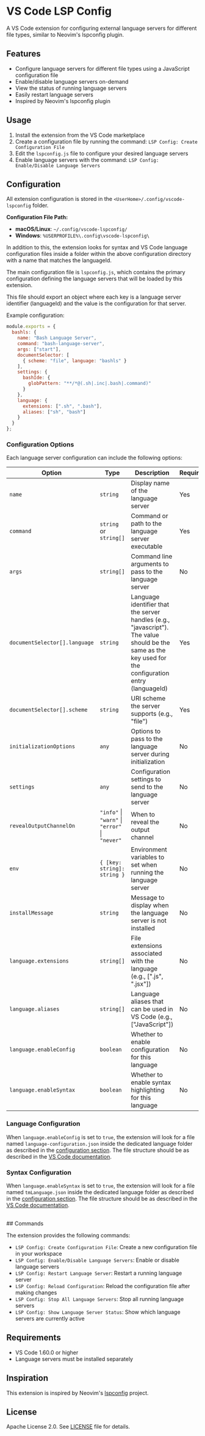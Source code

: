 # VS Code LSP Config

A VS Code extension for configuring external language servers for different file types, similar to Neovim's lspconfig plugin.

## Features

- Configure language servers for different file types using a JavaScript configuration file
- Enable/disable language servers on-demand
- View the status of running language servers
- Easily restart language servers
- Inspired by Neovim's lspconfig plugin

## Usage

1. Install the extension from the VS Code marketplace
2. Create a configuration file by running the command: `LSP Config: Create Configuration File`
3. Edit the `lspconfig.js` file to configure your desired language servers
4. Enable language servers with the command: `LSP Config: Enable/Disable Language Servers`

## Configuration

All extension configuration is stored in the `<UserHome>/.config/vscode-lspconfig` folder.

**Configuration File Path:**
- **macOS/Linux**: `~/.config/vscode-lspconfig/`
- **Windows**: `%USERPROFILE%\.config\vscode-lspconfig\`

In addition to this, the extension looks for syntax and VS Code language configuration files inside a folder within the above 
configuration directory with a name that matches the languageId.

The main configuration file is `lspconfig.js`, which contains the primary configuration defining the language servers that 
will be loaded by this extension.

This file should export an object where each key is a language server identifier (languageId) and the value is the configuration for that server.

Example configuration:

```javascript
module.exports = {
  bashls: {
    name: "Bash Language Server",
    command: "bash-language-server",
    args: ["start"],
    documentSelector: [
      { scheme: "file", language: "bashls" }
    ],
    settings: {
      bashIde: {
        globPattern: "**/*@(.sh|.inc|.bash|.command)"
      }
    },
    language: {
      extensions: [".sh", ".bash"],
      aliases: ["sh", "bash"]
    }
  }
};
```

### Configuration Options

Each language server configuration can include the following options:

| Option | Type | Description | Required |
|--------|------|-------------|----------|
| `name` | `string` | Display name of the language server | Yes |
| `command` | `string` or `string[]` | Command or path to the language server executable | Yes |
| `args` | `string[]` | Command line arguments to pass to the language server | No |
| `documentSelector[].language` | `string` | Language identifier that the server handles (e.g., "javascript"). The value should be the same as the key used for the configuration entry (languageId) | Yes |
| `documentSelector[].scheme` | `string` | URI scheme the server supports (e.g., "file") | Yes |
| `initializationOptions` | `any` | Options to pass to the language server during initialization | No |
| `settings` | `any` | Configuration settings to send to the language server | No |
| `revealOutputChannelOn` | `"info"` \| `"warn"` \| `"error"` \| `"never"` | When to reveal the output channel | No |
| `env` | `{ [key: string]: string }` | Environment variables to set when running the language server | No |
| `installMessage` | `string` | Message to display when the language server is not installed | No |
| `language.extensions` | `string[]` | File extensions associated with the language (e.g., [".js", ".jsx"]) | No |
| `language.aliases` | `string[]` | Language aliases that can be used in VS Code (e.g., ["JavaScript"]) | No |
| `language.enableConfig` | `boolean` | Whether to enable configuration for this language | No |
| `language.enableSyntax` | `boolean` | Whether to enable syntax highlighting for this language | No |


### Language Configuration

When `language.enableConfig` is set to `true`, the extension will look for a file named `language-configuration.json` inside the dedicated language folder as described in the [configuration section](#configuration). The file structure should be as described in the [VS Code documentation](https://code.visualstudio.com/api/language-extensions/language-configuration-guide#language-configuration).

### Syntax Configuration

When `language.enableSyntax` is set to `true`, the extension will look for a file named `tmLanguage.json` inside the dedicated language folder as described in the [configuration section](#configuration). The file structure should be as described in the [VS Code documentation](https://code.visualstudio.com/api/language-extensions/syntax-highlight-guide).

<br>
## Commands

The extension provides the following commands:

- `LSP Config: Create Configuration File`: Create a new configuration file in your workspace
- `LSP Config: Enable/Disable Language Servers`: Enable or disable language servers
- `LSP Config: Restart Language Server`: Restart a running language server
- `LSP Config: Reload Configuration`: Reload the configuration file after making changes
- `LSP Config: Stop All Language Servers`: Stop all running language servers
- `LSP Config: Show Language Server Status`: Show which language servers are currently active

## Requirements

- VS Code 1.60.0 or higher
- Language servers must be installed separately

## Inspiration

This extension is inspired by Neovim's [lspconfig](https://github.com/neovim/nvim-lspconfig) project.

## License

Apache License 2.0. See [LICENSE](LICENSE) file for details.
